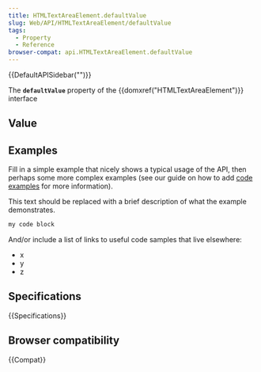 ```yaml
---
title: HTMLTextAreaElement.defaultValue
slug: Web/API/HTMLTextAreaElement/defaultValue
tags:
  - Property
  - Reference
browser-compat: api.HTMLTextAreaElement.defaultValue
---
```

{{DefaultAPISidebar("")}}

The **`defaultValue`** property of the {{domxref("HTMLTextAreaElement")}} interface 

## Value



## Examples

Fill in a simple example that nicely shows a typical usage of the API, then perhaps some more complex examples (see our guide on how to add [code examples](/en-US/docs/MDN/Contribute/Structures/Code_examples) for more information).

This text should be replaced with a brief description of what the example demonstrates.

```js
my code block
```

And/or include a list of links to useful code samples that live elsewhere:

*   x
*   y
*   z

## Specifications

{{Specifications}}

## Browser compatibility

{{Compat}}


